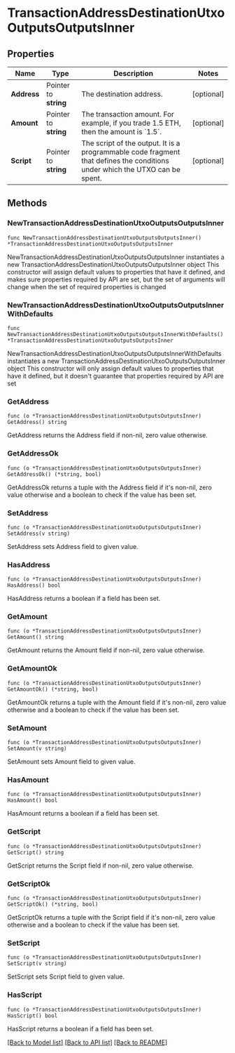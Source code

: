 # TransactionAddressDestinationUtxoOutputsOutputsInner

## Properties

Name | Type | Description | Notes
------------ | ------------- | ------------- | -------------
**Address** | Pointer to **string** | The destination address. | [optional] 
**Amount** | Pointer to **string** | The transaction amount. For example, if you trade 1.5 ETH, then the amount is &#x60;1.5&#x60;.  | [optional] 
**Script** | Pointer to **string** | The script of the output. It is a programmable code fragment that defines the conditions under which the UTXO can be spent. | [optional] 

## Methods

### NewTransactionAddressDestinationUtxoOutputsOutputsInner

`func NewTransactionAddressDestinationUtxoOutputsOutputsInner() *TransactionAddressDestinationUtxoOutputsOutputsInner`

NewTransactionAddressDestinationUtxoOutputsOutputsInner instantiates a new TransactionAddressDestinationUtxoOutputsOutputsInner object
This constructor will assign default values to properties that have it defined,
and makes sure properties required by API are set, but the set of arguments
will change when the set of required properties is changed

### NewTransactionAddressDestinationUtxoOutputsOutputsInnerWithDefaults

`func NewTransactionAddressDestinationUtxoOutputsOutputsInnerWithDefaults() *TransactionAddressDestinationUtxoOutputsOutputsInner`

NewTransactionAddressDestinationUtxoOutputsOutputsInnerWithDefaults instantiates a new TransactionAddressDestinationUtxoOutputsOutputsInner object
This constructor will only assign default values to properties that have it defined,
but it doesn't guarantee that properties required by API are set

### GetAddress

`func (o *TransactionAddressDestinationUtxoOutputsOutputsInner) GetAddress() string`

GetAddress returns the Address field if non-nil, zero value otherwise.

### GetAddressOk

`func (o *TransactionAddressDestinationUtxoOutputsOutputsInner) GetAddressOk() (*string, bool)`

GetAddressOk returns a tuple with the Address field if it's non-nil, zero value otherwise
and a boolean to check if the value has been set.

### SetAddress

`func (o *TransactionAddressDestinationUtxoOutputsOutputsInner) SetAddress(v string)`

SetAddress sets Address field to given value.

### HasAddress

`func (o *TransactionAddressDestinationUtxoOutputsOutputsInner) HasAddress() bool`

HasAddress returns a boolean if a field has been set.

### GetAmount

`func (o *TransactionAddressDestinationUtxoOutputsOutputsInner) GetAmount() string`

GetAmount returns the Amount field if non-nil, zero value otherwise.

### GetAmountOk

`func (o *TransactionAddressDestinationUtxoOutputsOutputsInner) GetAmountOk() (*string, bool)`

GetAmountOk returns a tuple with the Amount field if it's non-nil, zero value otherwise
and a boolean to check if the value has been set.

### SetAmount

`func (o *TransactionAddressDestinationUtxoOutputsOutputsInner) SetAmount(v string)`

SetAmount sets Amount field to given value.

### HasAmount

`func (o *TransactionAddressDestinationUtxoOutputsOutputsInner) HasAmount() bool`

HasAmount returns a boolean if a field has been set.

### GetScript

`func (o *TransactionAddressDestinationUtxoOutputsOutputsInner) GetScript() string`

GetScript returns the Script field if non-nil, zero value otherwise.

### GetScriptOk

`func (o *TransactionAddressDestinationUtxoOutputsOutputsInner) GetScriptOk() (*string, bool)`

GetScriptOk returns a tuple with the Script field if it's non-nil, zero value otherwise
and a boolean to check if the value has been set.

### SetScript

`func (o *TransactionAddressDestinationUtxoOutputsOutputsInner) SetScript(v string)`

SetScript sets Script field to given value.

### HasScript

`func (o *TransactionAddressDestinationUtxoOutputsOutputsInner) HasScript() bool`

HasScript returns a boolean if a field has been set.


[[Back to Model list]](../README.md#documentation-for-models) [[Back to API list]](../README.md#documentation-for-api-endpoints) [[Back to README]](../README.md)


